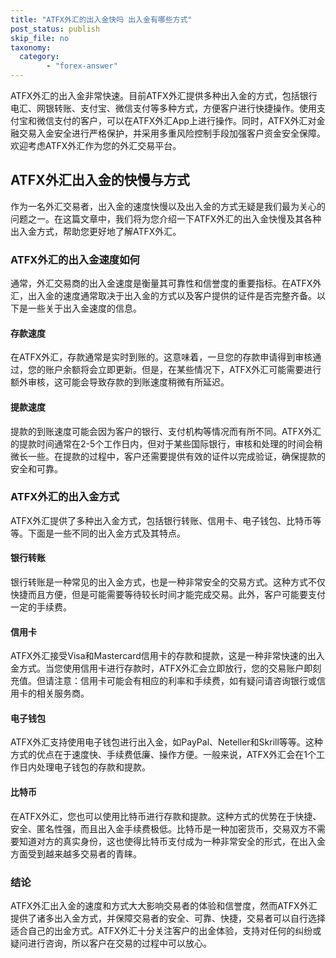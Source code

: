 ```yaml
---
title: "ATFX外汇的出入金快吗 出入金有哪些方式"
post_status: publish
skip_file: no
taxonomy:
  category:
        - "forex-answer"
---
```


ATFX外汇的出入金非常快速。目前ATFX外汇提供多种出入金的方式，包括银行电汇、网银转账、支付宝、微信支付等多种方式，方便客户进行快捷操作。使用支付宝和微信支付的客户，可以在ATFX外汇App上进行操作。同时，ATFX外汇对金融交易入金安全进行严格保护，并采用多重风险控制手段加强客户资金安全保障。欢迎考虑ATFX外汇作为您的外汇交易平台。

## ATFX外汇出入金的快慢与方式

作为一名外汇交易者，出入金的速度快慢以及出入金的方式无疑是我们最为关心的问题之一。在这篇文章中，我们将为您介绍一下ATFX外汇的出入金快慢及其各种出入金方式，帮助您更好地了解ATFX外汇。

### ATFX外汇的出入金速度如何

通常，外汇交易商的出入金速度是衡量其可靠性和信誉度的重要指标。在ATFX外汇，出入金的速度通常取决于出入金的方式以及客户提供的证件是否完整齐备。以下是一些关于出入金速度的信息。

#### 存款速度

在ATFX外汇，存款通常是实时到账的。这意味着，一旦您的存款申请得到审核通过，您的账户余额将会立即更新。但是，在某些情况下，ATFX外汇可能需要进行额外审核，这可能会导致存款的到账速度稍微有所延迟。

#### 提款速度

提款的到账速度可能会因为客户的银行、支付机构等情况而有所不同。ATFX外汇的提款时间通常在2-5个工作日内，但对于某些国际银行，审核和处理的时间会稍微长一些。在提款的过程中，客户还需要提供有效的证件以完成验证，确保提款的安全和可靠。

### ATFX外汇的出入金方式

ATFX外汇提供了多种出入金方式，包括银行转账、信用卡、电子钱包、比特币等等。下面是一些不同的出入金方式及其特点。

#### 银行转账

银行转账是一种常见的出入金方式，也是一种非常安全的交易方式。这种方式不仅快捷而且方便，但是可能需要等待较长时间才能完成交易。此外，客户可能要支付一定的手续费。

#### 信用卡

ATFX外汇接受Visa和Mastercard信用卡的存款和提款，这是一种非常快速的出入金方式。当您使用信用卡进行存款时，ATFX外汇会立即放行，您的交易账户即刻充值。但请注意：信用卡可能会有相应的利率和手续费，如有疑问请咨询银行或信用卡的相关服务商。

#### 电子钱包

ATFX外汇支持使用电子钱包进行出入金，如PayPal、Neteller和Skrill等等。这种方式的优点在于速度快、手续费低廉、操作方便。一般来说，ATFX外汇会在1个工作日内处理电子钱包的存款和提款。

#### 比特币

在ATFX外汇，您也可以使用比特币进行存款和提款。这种方式的优势在于快捷、安全、匿名性强，而且出入金手续费极低。比特币是一种加密货币，交易双方不需要知道对方的真实身份，这也使得比特币支付成为一种非常安全的形式，在出入金方面受到越来越多交易者的青睐。

### 结论

ATFX外汇出入金的速度和方式大大影响交易者的体验和信誉度，然而ATFX外汇提供了诸多出入金方式，并保障交易者的安全、可靠、快捷，交易者可以自行选择适合自己的出金方式。ATFX外汇十分关注客户的出金体验，支持对任何的纠纷或疑问进行咨询，所以客户在交易的过程中可以放心。 
